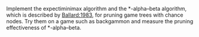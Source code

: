 

Implement the expectiminimax algorithm and the \*-alpha–beta algorithm,
which is described by <a class="paperRef" id="paperref" title="" href="">Ballard:1983</a>, for pruning game trees with chance nodes. Try
them on a game such as backgammon and measure the pruning effectiveness
of \*-alpha–beta.
